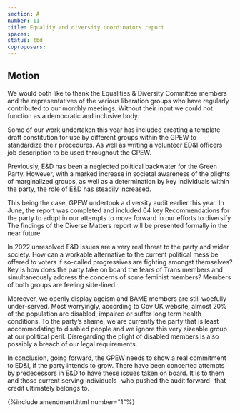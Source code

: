 ```yaml
---
section: A
number: 11
title: Equality and diversity coordinators report
spaces:
status: tbd
coproposers:
---
```

## Motion
We would both like to thank the Equalities & Diversity Committee members and the representatives of the various liberation groups who have regularly contributed to our monthly meetings. Without their input we could not function as a democratic and inclusive body.

Some of our work undertaken this year has included creating a template draft constitution for use by different groups within the GPEW to standardize their procedures. As well as writing a volunteer ED&I officers job description to be used throughout the GPEW.

Previously, E&D has been a neglected political backwater for the Green Party. However, with a marked increase in societal awareness of the plights of marginalized groups, as well as a determination by key individuals within the party, the role of E&D has steadily increased.

This being the case, GPEW undertook a diversity audit earlier this year. In June, the report was completed and included 64 key Recommendations for the party to adopt in our attempts to move forward in our efforts to diversify. The findings of the Diverse Matters report will be presented formally in the near future.

In 2022 unresolved E&D issues are a very real threat to the party and wider society. How can a workable alternative to the current political mess be offered to voters if so-called progressives are fighting amongst themselves? Key is how does the party take on board the fears of Trans members and simultaneously address the concerns of some feminist members? Members of both groups are feeling side-lined.

Moreover, we openly display ageism and BAME members are still woefully under-served. Most worryingly, according to Gov UK website, almost 20% of the population are disabled, impaired or suffer long term health conditions. To the party’s shame, we are currently the party that is least accommodating to disabled people and we ignore this very sizeable group at our political peril. Disregarding the plight of disabled members is also possibly a breach of our legal requirements.

In conclusion, going forward, the GPEW needs to show a real commitment to ED&I, if the party intends to grow. There have been concerted attempts by predecessors in E&D to have these issues taken on board. It is to them and those current serving individuals -who pushed the audit forward- that credit ultimately belongs to.

{%include amendment.html number="1"%}
